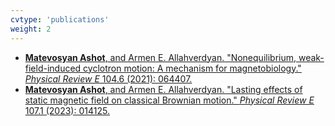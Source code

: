 ```yaml
---
cvtype: 'publications'
weight: 2
---
```


* [**Matevosyan Ashot**, and Armen E. Allahverdyan. "Nonequilibrium, weak-field-induced cyclotron motion: A mechanism for magnetobiology." *Physical Review E* 104.6 (2021): 064407.](aa)
* [**Matevosyan Ashot**, and Armen E. Allahverdyan. "Lasting effects of static magnetic field on classical Brownian motion." *Physical Review E* 107.1 (2023): 014125.](aa)


